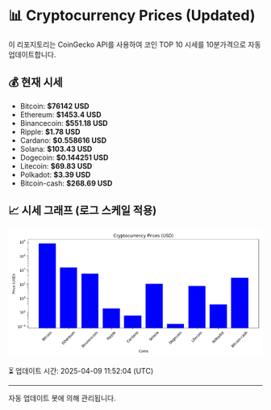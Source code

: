 
# 📊 Cryptocurrency Prices (Updated)

이 리포지토리는 CoinGecko API를 사용하여 코인 TOP 10 시세를 10분가격으로 자동 업데이트합니다.

## 💰 현재 시세
- Bitcoin: **$76142 USD**
- Ethereum: **$1453.4 USD**
- Binancecoin: **$551.18 USD**
- Ripple: **$1.78 USD**
- Cardano: **$0.558616 USD**
- Solana: **$103.43 USD**
- Dogecoin: **$0.144251 USD**
- Litecoin: **$69.83 USD**
- Polkadot: **$3.39 USD**
- Bitcoin-cash: **$268.69 USD**

## 📈 시세 그래프 (로그 스케일 적용)
![Crypto Prices](crypto_prices.png)

⏳ 업데이트 시간: 2025-04-09 11:52:04 (UTC)

---
자동 업데이트 봇에 의해 관리됩니다.
